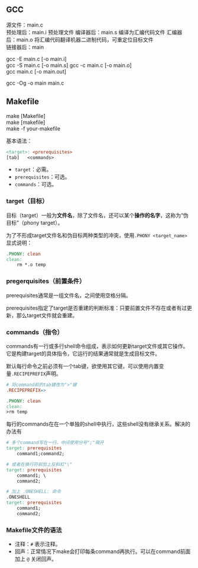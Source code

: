 ## GCC

源文件：main.c  
预处理后：main.i         预处理文件
编译器后：main.s         编译为汇编代码文件 
汇编器后：main.o         将汇编代码翻译机器二进制代码，可重定位目标文件  
链接器后：main  

gcc -E main.c [-o main.i]  
gcc -S main.c [-o main.s]
gcc -c main.c [-o main.o]  
gcc main.c [-o main.out]  

gcc -Og -o main main.c  



## Makefile

make [Makefile]  
make [makefile]  
make -f your-makefile  

基本语法：

```makefile
<target>: <prerequisites>
[tab]   <commands>
```
- `target`：必需。
- `prerequisites`：可选。
- `commands`：可选。

### target（目标）

目标（target）一般为**文件名**，除了文件名，还可以某个**操作的名字**，这称为“伪目标”（phony target）。


为了不形成target文件名和伪目标两种类型的冲突，使用`.PHONY <target_name>`显式说明：  
```makefile
.PHONY: clean
clean:
    rm *.o temp
```

### pregerquisites（前置条件）

prerequisites通常是一组文件名，之间使用空格分隔。

prerequisites指定了target是否重建的判断标准：只要前置文件不存在或者有过更新，那么target文件就会重建。

### commands（指令）

commands有一行或多行shell命令组成，表示如何更新target文件或其它操作。它是构建target的具体指令，它运行的结果通常就是生成目标文件。

默认每行命令之前必须有一个tab键，欲使用其它键，可以使用内置变量`.RECIPEPREFIX`声明。
```makefile
# 将command前的tab键改为">"键
.RECIPEPREFIX=>

.PHONY: clean
clean:
>rm temp
```

每行的commands在在一个单独的shell中执行，这些shell没有继承关系。解决的办法有
```makefile
# 多个command写在一行，中间使用分号";"隔开
target: prerequisites
    command1;command2;

# 或者在换行符前加上反斜杠"\"
target: prerequisites
    command1; \
    command2;

# 加上 .ONESHELL: 命令
.ONESHELL
target: prerequisites
    command1;
    command2;
```

### Makefile文件的语法

- 注释：`#` 表示注释。
- 回声：正常情况下make会打印每条command再执行。可以在command前面加上 `@` 关闭回声。


